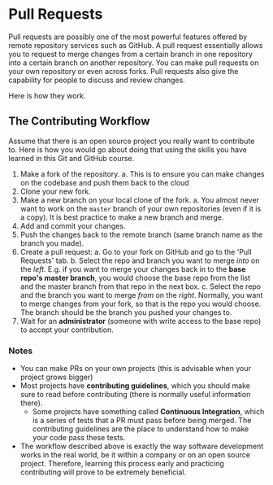 # Pull Requests

Pull requests are possibly one of the most powerful features offered by remote
repository services such as GitHub. A pull request essentially allows you to request
to merge changes from a certain branch in one repository into a certain branch
on another repository. You can make pull requests on your own repository or even
across forks. Pull requests also give the capability for people to discuss and review
changes.

Here is how they work.

## The Contributing Workflow

Assume that there is an open source project you really want to contribute to.
Here is how you would go about doing that using the skills you have learned in this
Git and GitHub course.

1. Make a fork of the repository.
   a. This is to ensure you can make changes on the codebase and push them back to the cloud
2. Clone your new fork.
3. Make a new branch on your local clone of the fork.
   a. You almost never want to work on the `master` branch of your own repositories (even if it is a copy). It is best practice to make a new branch and merge.
4. Add and commit your changes.
5. Push the changes back to the remote branch (same branch name as the branch you made).
6. Create a pull request:
   a. Go to your fork on GitHub and go to the 'Pull Requests' tab.
   b. Select the repo and branch you want to merge _into_ on the _left._ E.g. if you want to merge your changes back in to the **base repo's master branch**, you would choose the base repo from the list and the master branch from that repo in the next box.
   c. Select the repo and the branch you want to merge _from_ on the _right_. Normally, you want to merge changes from your fork, so that is the repo you would choose. The branch should be the branch you pushed your changes to.
7. Wait for an **administrator** (someone with write access to the base repo) to accept your contribution.

### Notes

- You can make PRs on your own projects (this is advisable when your project grows bigger)
- Most projects have **contributing guidelines**, which you should make sure to read before contributing (there is normally useful information there).
  - Some projects have something called **Continuous Integration**, which is a series of tests that a PR must pass before being merged. The contributing guidelines are the place to understand how to make your code pass these tests.
- The workflow described above is exactly the way software development works in the real world, be it within a company or on an open source project. Therefore, learning this process early and practicing contributing will prove to be extremely beneficial.
